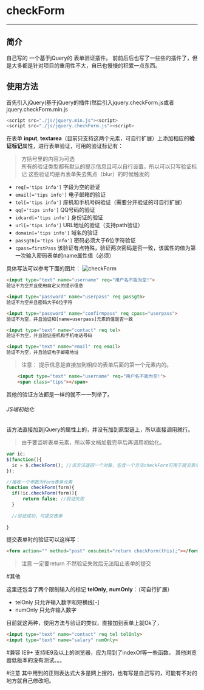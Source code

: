 # checkForm
-------------
## 简介
自己写的 一个基于jQuery的 表单验证插件。
前前后后也写了一些些的插件了，但是大多都是针对项目的重用性不大，自已也慢慢的积累一点东西。

## 使用方法

首先引入jQuery(基于jQuery的插件)然后引入jquery.checkForm.js或者jquery.checkForm.min.js

```javascript
<script src="./js/jquery.min.js"><script>
<script src="./js/jquery.checkForm.js"><script>
```

在表单 **input**, **textarea**（目前只支持这两个元素，可自行扩展）上添加相应的**验证标记**属性，进行表单验证，可用的验证标记有：
> 方括号里的内容为可选  
> 所有的验证类型都有默认的提示信息且可以自行设置，所以可以只写验证标记
> 这些验证均是再表单失去焦点（blur）的时候触发的

- `req[='tips info']`     字段为空的验证
- `email[='tips info']`   电子邮箱的验证
- `tel[='tips info']`     座机和手机号码验证（需要分开验证的可自行扩展）
- `qq[='tips info']`      QQ号码的验证
- `idcard[='tips info']`  身份证的验证
- `url[='tips info']`     URL地址的验证（支持path验证）
- `domain[='tips info']`  域名的验证
- `passgt6[='tips info']` 密码必须大于6位字符验证
- `cpass=firstPass`       该验证有点特殊，验证两次密码是否一致，该属性的值为第一次输入密码表单的name属性值（必须）


具体写法可以参考下面的图片：
![checkForm](http://7xlwka.com1.z0.glb.clouddn.com/checkForm.png)

```html
<input type="text" name="username" req="用户名不能为空!">
验证不为空并且使用自定义的提示信息

<input type="password" name="userpass" req passgt6>
验证不为空并且密码大于6位字符

<input type="password" name="confirmpass" req cpass="userpass">  
验证不为空，并且验证和[name=userpass]元素的值是否一致

<input type="text" name="contact" req tel>
验证不为空，并且验证座机和手机电话号码

<input type="text" name="email" req email>
验证不为空，并且验证电子邮箱地址
```

> 注意： 提示信息是直接加到相应的表单后面的第一个元素内的。

```html
    <input type="text" name="username" req="用户名不能为空!">
    <span class="tips"></span>
```

其他的验证方法都是一样的就不一一列举了。

###### JS端初始化
该方法直接加到jQuery的属性上的，并没有加到原型链上，所以直接调用就行。
> 由于要监听表单元素，所以等文档加载完毕后再调用初始化。

```javascript
var ic;
$(function(){
  ic = $.checkForm(); //该方法返回一个对象，包含一个方法checkForm可用于提交表单的时候做验证
});

//接收一个参数为form表单元素
function checkForm(form){
  if(!ic.checkForm(form)){
      return false; //验证失败
  }
  
  //验证成功，可提交表单
  
}

```

提交表单时的验证可以这样写：
```html
<form action="" method="post" onsubmit="return checkForm(this);"></form>
```
> 注意 一定要return 不然验证失败后无法阻止表单的提交

#其他

这里还包含了两个限制输入的标记 **telOnly**, **numOnly**：（可自行扩展）
- telOnly 只允许输入数字和短横线[-]
- numOnly 只允许输入数字

目前就这两种，使用方法与验证的类似，直接加到表单上就Ok了，
```html
<input type="text" name="contact" req tel telOnly>
<input type="text" name="salary" numOnly>
```
#兼容
  IE9+ 支持IE9及以上的浏览器，应为用到了indexOf等一些函数。
  其他浏览器低版本的没有测试。。。

#注意
  其中用到的正则表达式大多是网上搜的，也有写是自己写的，可能有不对的地方就自己修改吧。
